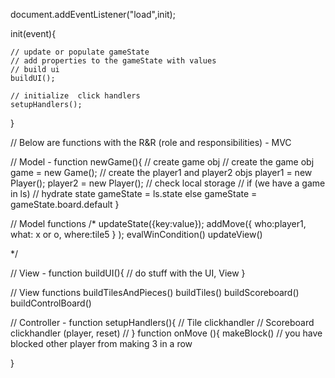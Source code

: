 document.addEventListener("load",init);

init(event){
  
    // update or populate gameState
    // add properties to the gameState with values 
    // build ui
    buildUI();

    // initialize  click handlers
    setupHandlers();
}

// Below are functions with the R&R (role and responsibilities) - MVC

// Model - 
function newGame(){
    // create game obj
    // create the game obj
    game = new Game();
    // create the player1 and player2 objs
    player1 = new Player();
    player2 = new Player();
    // check local storage
    // if (we have a game in ls)
        // hydrate state
        gameState = ls.state
    else 
        gameState = gameState.board.default
}

// Model functions
/*
    updateState({key:value});
    addMove({
        who:player1, 
        what: x or o, 
        where:tile5
        }
    );
    evalWinCondition()
    updateView()

   
*/

// View - 
function buildUI(){
    // do stuff with the UI, View
}

// View functions
    buildTilesAndPieces()
    buildTiles()
    buildScoreboard()
    buildControlBoard()


// Controller - 
function setupHandlers(){
    // Tile clickhandler
    // Scoreboard clickhandler (player, reset)
    // 
}
function onMove (){
makeBlock() // you have blocked other player from making 3 in a row

}